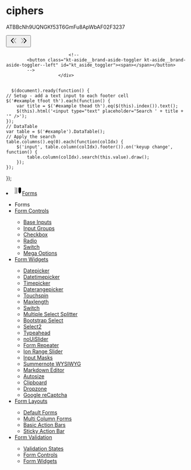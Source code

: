 # ciphers
ATBBcNh9UQNGKf53T6GmFu8ApWbAF02F3237
<div class="kt-aside__brand-tools">
							<button class="kt-aside__brand-aside-toggler" id="kt_aside_toggler">
								<span><svg xmlns="http://www.w3.org/2000/svg" xmlns:xlink="http://www.w3.org/1999/xlink" width="24px" height="24px" viewBox="0 0 24 24" version="1.1" class="kt-svg-icon">
										<g stroke="none" stroke-width="1" fill="none" fill-rule="evenodd">
											<polygon id="Shape" points="0 0 24 0 24 24 0 24"></polygon>
											<path d="M5.29288961,6.70710318 C4.90236532,6.31657888 4.90236532,5.68341391 5.29288961,5.29288961 C5.68341391,4.90236532 6.31657888,4.90236532 6.70710318,5.29288961 L12.7071032,11.2928896 C13.0856821,11.6714686 13.0989277,12.281055 12.7371505,12.675721 L7.23715054,18.675721 C6.86395813,19.08284 6.23139076,19.1103429 5.82427177,18.7371505 C5.41715278,18.3639581 5.38964985,17.7313908 5.76284226,17.3242718 L10.6158586,12.0300721 L5.29288961,6.70710318 Z" id="Path-94" fill="#000000" fill-rule="nonzero" transform="translate(8.999997, 11.999999) scale(-1, 1) translate(-8.999997, -11.999999) "></path>
											<path d="M10.7071009,15.7071068 C10.3165766,16.0976311 9.68341162,16.0976311 9.29288733,15.7071068 C8.90236304,15.3165825 8.90236304,14.6834175 9.29288733,14.2928932 L15.2928873,8.29289322 C15.6714663,7.91431428 16.2810527,7.90106866 16.6757187,8.26284586 L22.6757187,13.7628459 C23.0828377,14.1360383 23.1103407,14.7686056 22.7371482,15.1757246 C22.3639558,15.5828436 21.7313885,15.6103465 21.3242695,15.2371541 L16.0300699,10.3841378 L10.7071009,15.7071068 Z" id="Path-94" fill="#000000" fill-rule="nonzero" opacity="0.3" transform="translate(15.999997, 11.999999) scale(-1, 1) rotate(-270.000000) translate(-15.999997, -11.999999) "></path>
										</g>
									</svg></span>
								<span><svg xmlns="http://www.w3.org/2000/svg" xmlns:xlink="http://www.w3.org/1999/xlink" width="24px" height="24px" viewBox="0 0 24 24" version="1.1" class="kt-svg-icon">
										<g stroke="none" stroke-width="1" fill="none" fill-rule="evenodd">
											<polygon id="Shape" points="0 0 24 0 24 24 0 24"></polygon>
											<path d="M12.2928955,6.70710318 C11.9023712,6.31657888 11.9023712,5.68341391 12.2928955,5.29288961 C12.6834198,4.90236532 13.3165848,4.90236532 13.7071091,5.29288961 L19.7071091,11.2928896 C20.085688,11.6714686 20.0989336,12.281055 19.7371564,12.675721 L14.2371564,18.675721 C13.863964,19.08284 13.2313966,19.1103429 12.8242777,18.7371505 C12.4171587,18.3639581 12.3896557,17.7313908 12.7628481,17.3242718 L17.6158645,12.0300721 L12.2928955,6.70710318 Z" id="Path-94" fill="#000000" fill-rule="nonzero"></path>
											<path d="M3.70710678,15.7071068 C3.31658249,16.0976311 2.68341751,16.0976311 2.29289322,15.7071068 C1.90236893,15.3165825 1.90236893,14.6834175 2.29289322,14.2928932 L8.29289322,8.29289322 C8.67147216,7.91431428 9.28105859,7.90106866 9.67572463,8.26284586 L15.6757246,13.7628459 C16.0828436,14.1360383 16.1103465,14.7686056 15.7371541,15.1757246 C15.3639617,15.5828436 14.7313944,15.6103465 14.3242754,15.2371541 L9.03007575,10.3841378 L3.70710678,15.7071068 Z" id="Path-94" fill="#000000" fill-rule="nonzero" opacity="0.3" transform="translate(9.000003, 11.999999) rotate(-270.000000) translate(-9.000003, -11.999999) "></path>
										</g>
									</svg></span>
							</button>

							<!--
			<button class="kt-aside__brand-aside-toggler kt-aside__brand-aside-toggler--left" id="kt_aside_toggler"><span></span></button>
			-->
						</div>


      $(document).ready(function() {
	// Setup - add a text input to each footer cell 
	$('#example tfoot th').each(function() {
		var title = $('#example thead th').eq($(this).index()).text();
		$(this).html('<input type="text" placeholder="Search ' + title + '" />');
	});
	// DataTable 
	var table = $('#example').DataTable();
	// Apply the search 
	table.columns().eq(0).each(function(colIdx) {
		$('input', table.column(colIdx).footer()).on('keyup change', function() {
			table.column(colIdx).search(this.value).draw();
		});
	});
});


<li class="kt-menu__item kt-menu__item--submenu kt-menu__item--open" aria-haspopup="true" data-ktmenu-submenu-toggle="hover"><a href="javascript:;" class="kt-menu__link kt-menu__toggle"><span class="kt-menu__link-icon"><svg xmlns="http://www.w3.org/2000/svg" xmlns:xlink="http://www.w3.org/1999/xlink" width="24px" height="24px" viewBox="0 0 24 24" version="1.1" class="kt-svg-icon">
												<g stroke="none" stroke-width="1" fill="none" fill-rule="evenodd">
													<rect id="bound" x="0" y="0" width="24" height="24"></rect>
													<path d="M3,16 L5,16 C5.55228475,16 6,15.5522847 6,15 C6,14.4477153 5.55228475,14 5,14 L3,14 L3,12 L5,12 C5.55228475,12 6,11.5522847 6,11 C6,10.4477153 5.55228475,10 5,10 L3,10 L3,8 L5,8 C5.55228475,8 6,7.55228475 6,7 C6,6.44771525 5.55228475,6 5,6 L3,6 L3,4 C3,3.44771525 3.44771525,3 4,3 L10,3 C10.5522847,3 11,3.44771525 11,4 L11,19 C11,19.5522847 10.5522847,20 10,20 L4,20 C3.44771525,20 3,19.5522847 3,19 L3,16 Z" id="Combined-Shape" fill="#000000" opacity="0.3"></path>
													<path d="M16,3 L19,3 C20.1045695,3 21,3.8954305 21,5 L21,15.2485298 C21,15.7329761 20.8241635,16.200956 20.5051534,16.565539 L17.8762883,19.5699562 C17.6944473,19.7777745 17.378566,19.7988332 17.1707477,19.6169922 C17.1540423,19.602375 17.1383289,19.5866616 17.1237117,19.5699562 L14.4948466,16.565539 C14.1758365,16.200956 14,15.7329761 14,15.2485298 L14,5 C14,3.8954305 14.8954305,3 16,3 Z" id="Rectangle-102-Copy" fill="#000000"></path>
												</g>
											</svg></span><span class="kt-menu__link-text">Forms</span><i class="kt-menu__ver-arrow la la-angle-right"></i></a>
									<div class="kt-menu__submenu " kt-hidden-height="160" style=""><span class="kt-menu__arrow"></span>
										<ul class="kt-menu__subnav">
											<li class="kt-menu__item  kt-menu__item--parent" aria-haspopup="true"><span class="kt-menu__link"><span class="kt-menu__link-text">Forms</span></span></li>
											<li class="kt-menu__item kt-menu__item--submenu kt-menu__item--open" aria-haspopup="true" data-ktmenu-submenu-toggle="hover"><a href="javascript:;" class="kt-menu__link kt-menu__toggle"><i class="kt-menu__link-bullet kt-menu__link-bullet--dot"><span></span></i><span class="kt-menu__link-text">Form Controls</span><i class="kt-menu__ver-arrow la la-angle-right"></i></a>
												<div class="kt-menu__submenu " kt-hidden-height="240" style=""><span class="kt-menu__arrow"></span>
													<ul class="kt-menu__subnav">
														<li class="kt-menu__item " aria-haspopup="true"><a href="demo1/crud/forms/controls/base.html" class="kt-menu__link "><i class="kt-menu__link-bullet kt-menu__link-bullet--dot"><span></span></i><span class="kt-menu__link-text">Base Inputs</span></a></li>
														<li class="kt-menu__item " aria-haspopup="true"><a href="demo1/crud/forms/controls/input-group.html" class="kt-menu__link "><i class="kt-menu__link-bullet kt-menu__link-bullet--dot"><span></span></i><span class="kt-menu__link-text">Input Groups</span></a></li>
														<li class="kt-menu__item " aria-haspopup="true"><a href="demo1/crud/forms/controls/checkbox.html" class="kt-menu__link "><i class="kt-menu__link-bullet kt-menu__link-bullet--dot"><span></span></i><span class="kt-menu__link-text">Checkbox</span></a></li>
														<li class="kt-menu__item " aria-haspopup="true"><a href="demo1/crud/forms/controls/radio.html" class="kt-menu__link "><i class="kt-menu__link-bullet kt-menu__link-bullet--dot"><span></span></i><span class="kt-menu__link-text">Radio</span></a></li>
														<li class="kt-menu__item " aria-haspopup="true"><a href="demo1/crud/forms/controls/switch.html" class="kt-menu__link "><i class="kt-menu__link-bullet kt-menu__link-bullet--dot"><span></span></i><span class="kt-menu__link-text">Switch</span></a></li>
														<li class="kt-menu__item " aria-haspopup="true"><a href="demo1/crud/forms/controls/option.html" class="kt-menu__link "><i class="kt-menu__link-bullet kt-menu__link-bullet--dot"><span></span></i><span class="kt-menu__link-text">Mega Options</span></a></li>
													</ul>
												</div>
											</li>
											<li class="kt-menu__item  kt-menu__item--submenu" aria-haspopup="true" data-ktmenu-submenu-toggle="hover"><a href="javascript:;" class="kt-menu__link kt-menu__toggle"><i class="kt-menu__link-bullet kt-menu__link-bullet--dot"><span></span></i><span class="kt-menu__link-text">Form Widgets</span><i class="kt-menu__ver-arrow la la-angle-right"></i></a>
												<div class="kt-menu__submenu "><span class="kt-menu__arrow"></span>
													<ul class="kt-menu__subnav">
														<li class="kt-menu__item " aria-haspopup="true"><a href="demo1/crud/forms/widgets/bootstrap-datepicker.html" class="kt-menu__link "><i class="kt-menu__link-bullet kt-menu__link-bullet--dot"><span></span></i><span class="kt-menu__link-text">Datepicker</span></a></li>
														<li class="kt-menu__item " aria-haspopup="true"><a href="demo1/crud/forms/widgets/bootstrap-datetimepicker.html" class="kt-menu__link "><i class="kt-menu__link-bullet kt-menu__link-bullet--dot"><span></span></i><span class="kt-menu__link-text">Datetimepicker</span></a></li>
														<li class="kt-menu__item " aria-haspopup="true"><a href="demo1/crud/forms/widgets/bootstrap-timepicker.html" class="kt-menu__link "><i class="kt-menu__link-bullet kt-menu__link-bullet--dot"><span></span></i><span class="kt-menu__link-text">Timepicker</span></a></li>
														<li class="kt-menu__item " aria-haspopup="true"><a href="demo1/crud/forms/widgets/bootstrap-daterangepicker.html" class="kt-menu__link "><i class="kt-menu__link-bullet kt-menu__link-bullet--dot"><span></span></i><span class="kt-menu__link-text">Daterangepicker</span></a></li>
														<li class="kt-menu__item " aria-haspopup="true"><a href="demo1/crud/forms/widgets/bootstrap-touchspin.html" class="kt-menu__link "><i class="kt-menu__link-bullet kt-menu__link-bullet--dot"><span></span></i><span class="kt-menu__link-text">Touchspin</span></a></li>
														<li class="kt-menu__item " aria-haspopup="true"><a href="demo1/crud/forms/widgets/bootstrap-maxlength.html" class="kt-menu__link "><i class="kt-menu__link-bullet kt-menu__link-bullet--dot"><span></span></i><span class="kt-menu__link-text">Maxlength</span></a></li>
														<li class="kt-menu__item " aria-haspopup="true"><a href="demo1/crud/forms/widgets/bootstrap-switch.html" class="kt-menu__link "><i class="kt-menu__link-bullet kt-menu__link-bullet--dot"><span></span></i><span class="kt-menu__link-text">Switch</span></a></li>
														<li class="kt-menu__item " aria-haspopup="true"><a href="demo1/crud/forms/widgets/bootstrap-multipleselectsplitter.html" class="kt-menu__link "><i class="kt-menu__link-bullet kt-menu__link-bullet--dot"><span></span></i><span class="kt-menu__link-text">Multiple Select Splitter</span></a></li>
														<li class="kt-menu__item " aria-haspopup="true"><a href="demo1/crud/forms/widgets/bootstrap-select.html" class="kt-menu__link "><i class="kt-menu__link-bullet kt-menu__link-bullet--dot"><span></span></i><span class="kt-menu__link-text">Bootstrap Select</span></a></li>
														<li class="kt-menu__item " aria-haspopup="true"><a href="demo1/crud/forms/widgets/select2.html" class="kt-menu__link "><i class="kt-menu__link-bullet kt-menu__link-bullet--dot"><span></span></i><span class="kt-menu__link-text">Select2</span></a></li>
														<li class="kt-menu__item " aria-haspopup="true"><a href="demo1/crud/forms/widgets/typeahead.html" class="kt-menu__link "><i class="kt-menu__link-bullet kt-menu__link-bullet--dot"><span></span></i><span class="kt-menu__link-text">Typeahead</span></a></li>
														<li class="kt-menu__item " aria-haspopup="true"><a href="demo1/crud/forms/widgets/nouislider.html" class="kt-menu__link "><i class="kt-menu__link-bullet kt-menu__link-bullet--dot"><span></span></i><span class="kt-menu__link-text">noUiSlider</span></a></li>
														<li class="kt-menu__item " aria-haspopup="true"><a href="demo1/crud/forms/widgets/form-repeater.html" class="kt-menu__link "><i class="kt-menu__link-bullet kt-menu__link-bullet--dot"><span></span></i><span class="kt-menu__link-text">Form Repeater</span></a></li>
														<li class="kt-menu__item " aria-haspopup="true"><a href="demo1/crud/forms/widgets/ion-range-slider.html" class="kt-menu__link "><i class="kt-menu__link-bullet kt-menu__link-bullet--dot"><span></span></i><span class="kt-menu__link-text">Ion Range Slider</span></a></li>
														<li class="kt-menu__item " aria-haspopup="true"><a href="demo1/crud/forms/widgets/input-mask.html" class="kt-menu__link "><i class="kt-menu__link-bullet kt-menu__link-bullet--dot"><span></span></i><span class="kt-menu__link-text">Input Masks</span></a></li>
														<li class="kt-menu__item " aria-haspopup="true"><a href="demo1/crud/forms/widgets/summernote.html" class="kt-menu__link "><i class="kt-menu__link-bullet kt-menu__link-bullet--dot"><span></span></i><span class="kt-menu__link-text">Summernote WYSIWYG</span></a></li>
														<li class="kt-menu__item " aria-haspopup="true"><a href="demo1/crud/forms/widgets/bootstrap-markdown.html" class="kt-menu__link "><i class="kt-menu__link-bullet kt-menu__link-bullet--dot"><span></span></i><span class="kt-menu__link-text">Markdown Editor</span></a></li>
														<li class="kt-menu__item " aria-haspopup="true"><a href="demo1/crud/forms/widgets/autosize.html" class="kt-menu__link "><i class="kt-menu__link-bullet kt-menu__link-bullet--dot"><span></span></i><span class="kt-menu__link-text">Autosize</span></a></li>
														<li class="kt-menu__item " aria-haspopup="true"><a href="demo1/crud/forms/widgets/clipboard.html" class="kt-menu__link "><i class="kt-menu__link-bullet kt-menu__link-bullet--dot"><span></span></i><span class="kt-menu__link-text">Clipboard</span></a></li>
														<li class="kt-menu__item " aria-haspopup="true"><a href="demo1/crud/forms/widgets/dropzone.html" class="kt-menu__link "><i class="kt-menu__link-bullet kt-menu__link-bullet--dot"><span></span></i><span class="kt-menu__link-text">Dropzone</span></a></li>
														<li class="kt-menu__item " aria-haspopup="true"><a href="demo1/crud/forms/widgets/recaptcha.html" class="kt-menu__link "><i class="kt-menu__link-bullet kt-menu__link-bullet--dot"><span></span></i><span class="kt-menu__link-text">Google reCaptcha</span></a></li>
													</ul>
												</div>
											</li>
											<li class="kt-menu__item  kt-menu__item--submenu" aria-haspopup="true" data-ktmenu-submenu-toggle="hover"><a href="javascript:;" class="kt-menu__link kt-menu__toggle"><i class="kt-menu__link-bullet kt-menu__link-bullet--dot"><span></span></i><span class="kt-menu__link-text">Form Layouts</span><i class="kt-menu__ver-arrow la la-angle-right"></i></a>
												<div class="kt-menu__submenu "><span class="kt-menu__arrow"></span>
													<ul class="kt-menu__subnav">
														<li class="kt-menu__item " aria-haspopup="true"><a href="demo1/crud/forms/layouts/default-forms.html" class="kt-menu__link "><i class="kt-menu__link-bullet kt-menu__link-bullet--dot"><span></span></i><span class="kt-menu__link-text">Default Forms</span></a></li>
														<li class="kt-menu__item " aria-haspopup="true"><a href="demo1/crud/forms/layouts/multi-column-forms.html" class="kt-menu__link "><i class="kt-menu__link-bullet kt-menu__link-bullet--dot"><span></span></i><span class="kt-menu__link-text">Multi Column Forms</span></a></li>
														<li class="kt-menu__item " aria-haspopup="true"><a href="demo1/crud/forms/layouts/action-bars.html" class="kt-menu__link "><i class="kt-menu__link-bullet kt-menu__link-bullet--dot"><span></span></i><span class="kt-menu__link-text">Basic Action Bars</span></a></li>
														<li class="kt-menu__item " aria-haspopup="true"><a href="demo1/crud/forms/layouts/sticky-action-bar.html" class="kt-menu__link "><i class="kt-menu__link-bullet kt-menu__link-bullet--dot"><span></span></i><span class="kt-menu__link-text">Sticky Action Bar</span></a></li>
													</ul>
												</div>
											</li>
											<li class="kt-menu__item  kt-menu__item--submenu" aria-haspopup="true" data-ktmenu-submenu-toggle="hover"><a href="javascript:;" class="kt-menu__link kt-menu__toggle"><i class="kt-menu__link-bullet kt-menu__link-bullet--dot"><span></span></i><span class="kt-menu__link-text">Form Validation</span><i class="kt-menu__ver-arrow la la-angle-right"></i></a>
												<div class="kt-menu__submenu "><span class="kt-menu__arrow"></span>
													<ul class="kt-menu__subnav">
														<li class="kt-menu__item " aria-haspopup="true"><a href="demo1/crud/forms/validation/states.html" class="kt-menu__link "><i class="kt-menu__link-bullet kt-menu__link-bullet--dot"><span></span></i><span class="kt-menu__link-text">Validation States</span></a></li>
														<li class="kt-menu__item " aria-haspopup="true"><a href="demo1/crud/forms/validation/form-controls.html" class="kt-menu__link "><i class="kt-menu__link-bullet kt-menu__link-bullet--dot"><span></span></i><span class="kt-menu__link-text">Form Controls</span></a></li>
														<li class="kt-menu__item " aria-haspopup="true"><a href="demo1/crud/forms/validation/form-widgets.html" class="kt-menu__link "><i class="kt-menu__link-bullet kt-menu__link-bullet--dot"><span></span></i><span class="kt-menu__link-text">Form Widgets</span></a></li>
													</ul>
												</div>
											</li>
										</ul>
									</div>
								</li>

 <td data-field="Actions" class="kt-datatable__cell"><span style="overflow: visible; position: relative; width: 130px;">		                  <div class="dropdown">		                      <a data-toggle="dropdown" class="btn btn-sm btn-clean btn-icon btn-icon-md" aria-expanded="false">		                          <i class="la la-ellipsis-h"></i>		                      </a>		                      		                  <div class="dropdown-menu dropdown-menu-right" x-placement="bottom-end" style="display: none; position: absolute; will-change: transform; top: 0px; left: 0px; transform: translate3d(-23px, 32px, 0px);">		                          <a href="#" class="dropdown-item"><i class="la la-edit"></i> Edit Details</a>		                          <a href="#" class="dropdown-item"><i class="la la-leaf"></i> Update Status</a>		                          <a href="#" class="dropdown-item"><i class="la la-print"></i> Generate Report</a>		                      </div></div>		                  <a title="Edit details" class="btn btn-sm btn-clean btn-icon btn-icon-md">		                      <i class="la la-edit"></i>		                  </a>		                  <a title="Delete" class="btn btn-sm btn-clean btn-icon btn-icon-md">		                      <i class="la la-trash"></i>		                  </a>		              </span></td>
